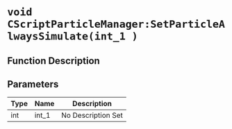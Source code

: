 # `void CScriptParticleManager:SetParticleAlwaysSimulate(int_1 )`
## Function Description

## Parameters
Type|Name|Description
--|--|--
int|int_1|No Description Set
